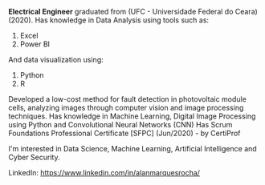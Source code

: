 **Electrical Engineer** graduated from (UFC - Universidade Federal do Ceara) (2020). Has knowledge in Data Analysis using tools such as:

1. Excel
2. Power BI

And data visualization using:

1. Python
2. R

Developed a low-cost method for fault detection in photovoltaic module cells, analyzing images through computer vision and image processing techniques.
Has knowledge in Machine Learning, Digital Image Processing using Python and Convolutional Neural Networks (CNN)
Has Scrum Foundations Professional Certificate [SFPC] (Jun/2020) - by CertiProf

I'm interested in Data Science, Machine Learning, Artificial Intelligence and Cyber Security.

LinkedIn: https://www.linkedin.com/in/alanmarquesrocha/

<!---
AlanMarquesRocha/AlanMarquesRocha is a ✨ special ✨ repository because its `README.md` (this file) appears on your GitHub profile.
You can click the Preview link to take a look at your changes.
--->
